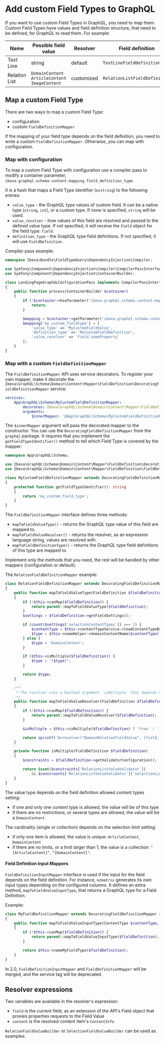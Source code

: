 # Add custom Field Types to GraphQL

If you want to use  custom Field Types in GraphQL, you need to map them.
Custom Field Types have values and field definition structure,
that need to be defined, for GraphQL to read them.
For example:

|Name| Possible field value | Resolver |Field definition|
|---|---|---|---|
|Text Line| string | default |`TextLineFieldDefinition`
|Relation List| `DomainContent` `ArticleContent` `ImageContent` |customized| `RelationListFieldDefinition`|

## Map a custom Field Type

There are two ways to map a custom Field Type:

- configuration
- custom `FieldDefinitionMapper`

If the mapping of your field type depends on the field definition, you need to write a custom `FieldDefinitionMapper`.
Otherwise, you can map with configuration.

### Map with configuration

To map a custom Field Type with configuration use a compiler pass to modify a container parameter, `ibexa.graphql.schema.content.mapping.field_definition_type`.

It is a hash that maps a Field Type identifier (`ezstring`) to the following entries:

- `value_type` - the GraphQL type values of custom field. It can be a native type (`string`, `int`), or a custom type. If none is specified, `string` will be used.
- `value_resolver` - how values of this field are resolved and passed to the defined value type.  If not specified, it will receive the `Field` object for the field type: `field`.
- `definition_type` - the GraphQL type field definitions. If not specified, it will use `FieldDefinition`.

Compiler pass example:

```php
namespace Ibexa\Bundle\FieldTypeQuery\DependencyInjection\Compiler;

use Symfony\Component\DependencyInjection\Compiler\CompilerPassInterface;
use Symfony\Component\DependencyInjection\ContainerBuilder;

class LandingPageGraphQLConfigurationPass implements CompilerPassInterface
{
    public function process(ContainerBuilder $container)
    {
        if (!$container->hasParameter('ibexa.graphql.schema.content.mapping.field_definition_type')) {
            return;
        }

        $mapping = $container->getParameter('ibexa.graphql.schema.content.mapping.field_definition_type');
        $mapping['my_custom_fieldtype'] = [
            'value_type' => 'MyCustomFieldValue',
            'definition_type' => 'MyCustomFieldDefinition',
            'value_resolver' => 'field.someProperty'
        ];
    }
}
```

### Map with a custom `FieldDefinitionMapper`

The `FieldDefinitionMapper` API uses service decorators.
To register your own mapper, make it decorate the
`Ibexa\GraphQL\Schema\Domain\Content\Mapper\FieldDefinition\DecoratingFieldDefinitionMapper` service:

```yaml
services:
    App\GraphQL\Schema\MyCustomFieldDefinitionMapper:
        decorates: Ibexa\GraphQL\Schema\Domain\Content\Mapper\FieldDefinition\DecoratingFieldDefinitionMapper
        arguments:
            $innerMapper: '@App\GraphQL\Schema\MyCustomFieldDefinitionMapper'
```

The `$innerMapper` argument will pass the decorated mapper to the constructor.
You can use the `DecoratingFieldDefinitionMapper` from the `graphql` package.
It requires that you implement the `getFieldTypeIdentifier()` method to tell which Field Type is covered by the mapper:

```php
namespace App\GraphQL\Schema;

use Ibexa\GraphQL\Schema\Domain\Content\Mapper\FieldDefinition\DecoratingFieldDefinitionMapper
use Ibexa\GraphQL\Schema\Domain\Content\Mapper\FieldDefinition\FieldDefinitionMapper;

class MyCustomFieldDefinitionMapper extends DecoratingFieldDefinitionMapper implements FieldDefinitionMapper
{
    protected function getFieldTypeIdentifier(): string
    {
        return 'my_custom_field_type';
    }
}
```

The `FieldDefinitionMapper` interface defines three methods:
- `mapToFieldValueType()` - returns the GraphQL type value of this field are mapped to.
- `mapToFieldValueResolver()` - returns the resolver, as an expression language string, values are resolved with.
- `mapToFieldDefinitionType()` - returns the GraphQL type field definitions of this type are mapped to.

Implement only the methods that you need, the rest will be handled by other mappers (configuration or default).

The `RelationFieldDefinitionMapper` example:

```php
class RelationFieldDefinitionMapper extends DecoratingFieldDefinitionMapper implements FieldDefinitionMapper
{
    public function mapToFieldValueType(FieldDefinition $fieldDefinition): ?string
    {
        if (!$this->canMap($fieldDefinition)) {
            return parent::mapToFieldValueType($fieldDefinition);
        }
        $settings = $fieldDefinition->getFieldSettings();

        if (count($settings['selectionContentTypes']) === 1) {
            $contentType = $this->contentTypeService->loadContentTypeByIdentifier($settings['selectionContentTypes'][0]);
            $type = $this->nameHelper->domainContentName($contentType);
        } else {
            $type = 'DomainContent';
        }

        if ($this->isMultiple($fieldDefinition)) {
            $type = "[$type]";
        }

        return $type;
    }

    /**
     * The resolver uses a boolean argument `isMultiple` that depends on the selection limit setting.
     */
    public function mapToFieldValueResolver(FieldDefinition $fieldDefinition): ?string
    {
        if (!$this->canMap($fieldDefinition)) {
            return parent::mapToFieldValueResolver($fieldDefinition);
        }

        $isMultiple = $this->isMultiple($fieldDefinition) ? 'true' : 'false';

        return sprintf('@=resolver("DomainRelationFieldValue", [field, %s])', $isMultiple);
    }

    private function isMultiple(FieldDefinition $fieldDefinition)
    {
        $constraints = $fieldDefinition->getValidatorConfiguration();

        return isset($constraints['RelationListValueValidator'])
            && $constraints['RelationListValueValidator']['selectionLimit'] !== 1;
    }
}
```

The value type depends on the field definition allowed content types setting:
- if one and only one content type is allowed, the value will be of this type
- if there are no restrictions, or several types are allowed, the value will be a `DomainContent`

The cardinality (single or collection) depends on the selection limit setting:
- if only one item is allowed, the value is unique: `ArticleContent`, `DomainContent`
- if there are no limits, or a limit larger than 1, the value is a collection: `"[ArticleContent]"`, `"[DomainContent]"`.


#### Field Definition Input Mappers

`FieldDefinitionInputMapper` interface is used if the input for the field depends on the field definition.
For instance, `ezmatrix` generates its own input types depending on the configured columns. 
It defines an extra method, `mapToFieldValueInputType`, that returns a GraphQL type for a Field Definition.

Example:

```php
class MyFieldDefinitionMapper extends DecoratingFieldDefinitionMapper implements FieldDefinitionMapper, FieldDefinitionInputMapper
{
    public function mapToFieldValueInputType(ContentType $contentType, FieldDefinition $fieldDefinition): ?string
    {
        if (!$this->canMap($fieldDefinition)) {
            return parent::mapToFieldValueInputType($fieldDefinition);
        }

        return $this->nameMyFieldType($fieldDefinition);
    }
}
```

In 2.0, `FieldDefinitionInputMapper` and `FieldDefinitionMapper` will be merged, and the service tag will be deprecated.

## Resolver expressions

Two variables are available in the resolver's expression:

- `field` is the current field, as an extension of the API's Field object that proxies properties requests to the Field Value
- `content` is the resolved content item's `ContentInfo`

`RelationFieldValueBuilder` or `SelectionFieldValueBuilder` can be used as examples.